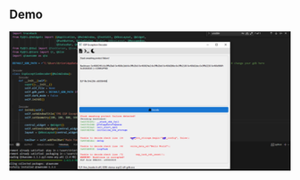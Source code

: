 ## Demo 

![App Screenshot](https://github.com/Trion/Arduino-ESP32-Exception-Decoder-/blob/main/exceptiondecoder.PNG)
